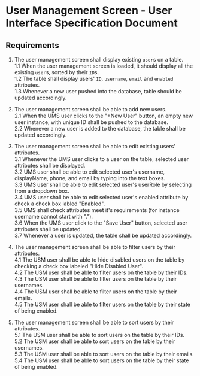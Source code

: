 # User Management Screen - User Interface Specification Document

## Requirements

1. The user management screen shall display existing `user`s on a table.  
   1.1 When the user management screen is loaded, it should display all the existing `user`s, sorted by their `ID`s.  
   1.2 The table shall display users' `ID`, `username`, `email` and `enabled` attributes.  
   1.3 Whenever a new user pushed into the database, table should be updated accordingly.   

2. The user management screen shall be able to add new users.  
   2.1 When the UMS user clicks to the "+New User" button, an empty new user instance, with unique ID shall be pushed to the database.  
   2.2 Whenever a new user is added to the database, the table shall be updated accordingly.
   
3. The user management screen shall be able to edit existing users' attributes.  
   3.1 Whenever the UMS user clicks to a user on the table, selected user attributes shall be displayed.  
   3.2 UMS user shall be able to edit selected user's username, displayName, phone, and email by typing into the text boxes.  
   3.3 UMS user shall be able to edit selected user's userRole by selecting from a dropdown box.  
   3.4 UMS user shall be able to edit selected user's enabled attribute by check a check box labled "Enabled".  
   3.5 UMS shall check attributes meet it's requirements (for instance username cannot start with ".").  
   3.6 When the UMS user click to the "Save User" button, selected user attributes shall be updated.  
   3.7 Whenever a user is updated, the table shall be updated accordingly.  

4. The user management screen shall be able to filter users by their attributes.  
   4.1 The USM user shall be able to hide disabled users on the table by checking a check box labeled "Hide Disabled User".  
   4.2 The USM user shall be able to filter users on the table by their IDs.  
   4.3 The USM user shall be able to filter users on the table by their usernames.  
   4.4 The USM user shall be able to filter users on the table by their emails.  
   4.5 The USM user shall be able to filter users on the table by their state of being enabled.  

5. The user management screen shall be able to sort users by their attributes.  
   5.1 The USM user shall be able to sort users on the table by their IDs.  
   5.2 The USM user shall be able to sort users on the table by their usernames.  
   5.3 The USM user shall be able to sort users on the table by their emails.  
   5.4 The USM user shall be able to sort users on the table by their state of being enabled.  
